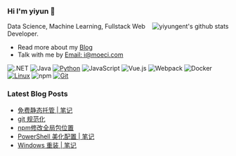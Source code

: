 ### Hi I'm yiyun 👋

<img align="right" src="https://github-readme-stats.vercel.app/api?username=yiyungent&show_icons=true&icon_color=0366d6&bg_color=ffffff&hide_title=true&hide=contribs&include_all_commits=true" alt="yiyungent's github stats"/>

Data Science, Machine Learning, Fullstack Web Developer.

- Read more about my [Blog](https://moeci.com/)
- Talk with me by [Email: i@moeci.com](mailto:i@moeci.com)

![.NET](https://img.shields.io/badge/.NET-512BD4?style=flat-square&logo=C-Sharp&logoColor=ffffff)
![Java](https://img.shields.io/badge/-Java-007396?style=flat-square&logo=java&logoColor=ffffff)
[![Python](https://img.shields.io/badge/-Python-3776AB?style=flat-square&logo=python&logoColor=ffffff)](https://www.python.org/)
![JavaScript](https://img.shields.io/badge/JavaScript-F7DF1E?style=flat-square&logo=JavaScript&logoColor=ffffff)
![Vue.js](https://img.shields.io/badge/-Vue.js-4FC08D?style=flat-square&logo=Vue.js&logoColor=ffffff)
![Webpack](https://img.shields.io/badge/-Webpack-8DD6F9?style=flat-square&logo=webpack&logoColor=ffffff)
![Docker](https://img.shields.io/badge/Docker-2496ED?style=flat-square&logo=docker&logoColor=ffffff)
[![Linux](https://img.shields.io/badge/-Linux-333333?style=flat-square&logo=linux&logoColor=white)](https://www.linuxfoundation.org/)
![npm](https://img.shields.io/badge/-NPM-CB3837?style=flat-square&logo=npm&logoColor=white)
[![Git](https://img.shields.io/badge/-Git-f05032?style=flat-square&logo=git&logoColor=white)](https://git-scm.com/)

### Latest Blog Posts

<!-- BLOG-POST-LIST:START -->
- [免费静态托管 | 笔记](https://moeci.com/posts/%E5%88%86%E7%B1%BB-Web/%E5%85%8D%E8%B4%B9%E9%9D%99%E6%80%81%E6%89%98%E7%AE%A1-notebook/)
- [git 规范化](https://moeci.com/posts/%E5%88%86%E7%B1%BB-linux/git%E8%A7%84%E8%8C%83%E5%8C%96/)
- [npm修改全局包位置](https://moeci.com/posts/%E5%88%86%E7%B1%BB-Web/npm%E4%BF%AE%E6%94%B9%E5%85%A8%E5%B1%80%E5%8C%85%E4%BD%8D%E7%BD%AE/)
- [PowerShell 美化配置 | 笔记](https://moeci.com/posts/%E5%88%86%E7%B1%BB-linux/powershell-config-notebook/)
- [Windows 重装 | 笔记](https://moeci.com/posts/2022/02/windows-reinstall-notebook/)
<!-- BLOG-POST-LIST:END -->
